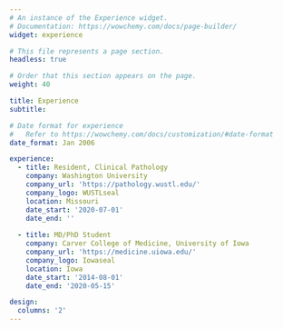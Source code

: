 ```yaml
---
# An instance of the Experience widget.
# Documentation: https://wowchemy.com/docs/page-builder/
widget: experience

# This file represents a page section.
headless: true

# Order that this section appears on the page.
weight: 40

title: Experience
subtitle:

# Date format for experience
#   Refer to https://wowchemy.com/docs/customization/#date-format
date_format: Jan 2006

experience:
  - title: Resident, Clinical Pathology
    company: Washington University
    company_url: 'https://pathology.wustl.edu/'
    company_logo: WUSTLseal
    location: Missouri
    date_start: '2020-07-01'
    date_end: ''
    
  - title: MD/PhD Student
    company: Carver College of Medicine, University of Iowa
    company_url: 'https://medicine.uiowa.edu/'
    company_logo: Iowaseal
    location: Iowa
    date_start: '2014-08-01'
    date_end: '2020-05-15'

design:
  columns: '2'
---
```

